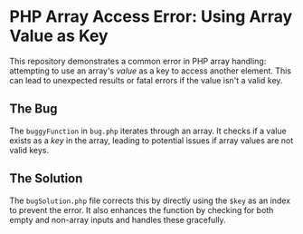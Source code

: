 # PHP Array Access Error: Using Array Value as Key

This repository demonstrates a common error in PHP array handling: attempting to use an array's *value* as a key to access another element.  This can lead to unexpected results or fatal errors if the value isn't a valid key.

## The Bug
The `buggyFunction` in `bug.php` iterates through an array.  It checks if a value exists as a *key* in the array, leading to potential issues if array values are not valid keys.

## The Solution
The `bugSolution.php` file corrects this by directly using the `$key` as an index to prevent the error. It also enhances the function by checking for both empty and non-array inputs and handles these gracefully.
